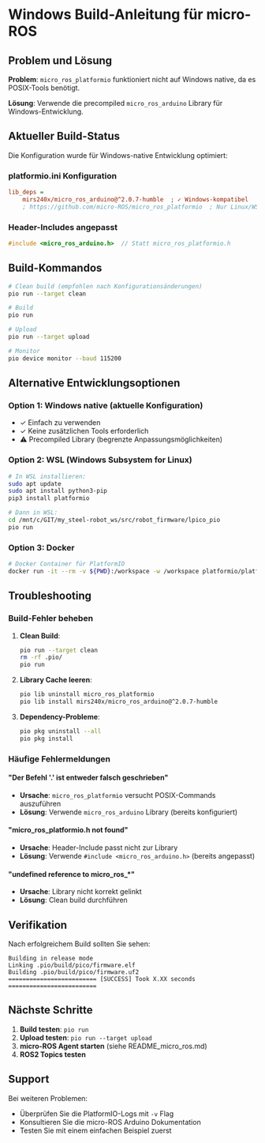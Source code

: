 # Windows Build-Anleitung für micro-ROS

## Problem und Lösung

**Problem**: `micro_ros_platformio` funktioniert nicht auf Windows native, da es POSIX-Tools benötigt.

**Lösung**: Verwende die precompiled `micro_ros_arduino` Library für Windows-Entwicklung.

## Aktueller Build-Status

Die Konfiguration wurde für Windows-native Entwicklung optimiert:

### platformio.ini Konfiguration

```ini
lib_deps = 
    mirs240x/micro_ros_arduino@^2.0.7-humble  ; ✓ Windows-kompatibel
    ; https://github.com/micro-ROS/micro_ros_platformio  ; Nur Linux/WSL
```

### Header-Includes angepasst

```cpp
#include <micro_ros_arduino.h>  // Statt micro_ros_platformio.h
```

## Build-Kommandos

```bash
# Clean build (empfohlen nach Konfigurationsänderungen)
pio run --target clean

# Build
pio run

# Upload
pio run --target upload

# Monitor
pio device monitor --baud 115200
```

## Alternative Entwicklungsoptionen

### Option 1: Windows native (aktuelle Konfiguration)

- ✓ Einfach zu verwenden
- ✓ Keine zusätzlichen Tools erforderlich  
- ⚠ Precompiled Library (begrenzte Anpassungsmöglichkeiten)

### Option 2: WSL (Windows Subsystem for Linux)

```bash
# In WSL installieren:
sudo apt update
sudo apt install python3-pip
pip3 install platformio

# Dann in WSL:
cd /mnt/c/GIT/my_steel-robot_ws/src/robot_firmware/lpico_pio
pio run
```

### Option 3: Docker

```bash
# Docker Container für PlatformIO
docker run -it --rm -v ${PWD}:/workspace -w /workspace platformio/platformio-core pio run
```

## Troubleshooting

### Build-Fehler beheben

1. **Clean Build**:

   ```bash
   pio run --target clean
   rm -rf .pio/
   pio run
   ```

2. **Library Cache leeren**:

   ```bash
   pio lib uninstall micro_ros_platformio
   pio lib install mirs240x/micro_ros_arduino@^2.0.7-humble
   ```

3. **Dependency-Probleme**:

   ```bash
   pio pkg uninstall --all
   pio pkg install
   ```

### Häufige Fehlermeldungen

#### "Der Befehl '.' ist entweder falsch geschrieben"

- **Ursache**: `micro_ros_platformio` versucht POSIX-Commands auszuführen
- **Lösung**: Verwende `micro_ros_arduino` Library (bereits konfiguriert)

#### "micro_ros_platformio.h not found"

- **Ursache**: Header-Include passt nicht zur Library
- **Lösung**: Verwende `#include <micro_ros_arduino.h>` (bereits angepasst)

#### "undefined reference to micro_ros_*"

- **Ursache**: Library nicht korrekt gelinkt
- **Lösung**: Clean build durchführen

## Verifikation

Nach erfolgreichem Build sollten Sie sehen:

```
Building in release mode
Linking .pio/build/pico/firmware.elf
Building .pio/build/pico/firmware.uf2
========================= [SUCCESS] Took X.XX seconds =========================
```

## Nächste Schritte

1. **Build testen**: `pio run`
2. **Upload testen**: `pio run --target upload`
3. **micro-ROS Agent starten** (siehe README_micro_ros.md)
4. **ROS2 Topics testen**

## Support

Bei weiteren Problemen:

- Überprüfen Sie die PlatformIO-Logs mit `-v` Flag
- Konsultieren Sie die micro-ROS Arduino Dokumentation
- Testen Sie mit einem einfachen Beispiel zuerst
